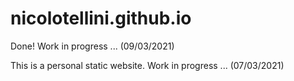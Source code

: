 # nicolotellini.github.io

Done! Work in progress ... (09/03/2021)

This is a personal static website. Work in progress ... (07/03/2021)
